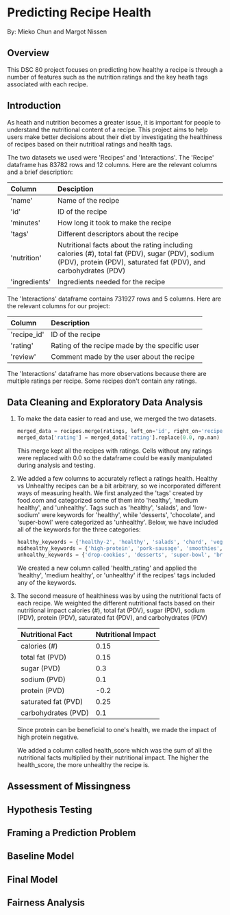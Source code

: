 # Predicting Recipe Health

By: Mieko Chun and Margot Nissen

## Overview
This DSC 80 project focuses on predicting how healthy a recipe is through a number of features such as the nutrition ratings and the key heath tags associated with each recipe.

## Introduction
As heath and nutrition becomes a greater issue, it is important for people to understand the nutritional content of a recipe. This project aims to help users make better decisions about their diet by investigating the healthiness of recipes based on their nutritioal ratings and health tags.

The two datasets we used were 'Recipes' and 'Interactions'. The 'Recipe' dataframe has 83782 rows and 12 columns. Here are the relevant columns and a brief description:

| Column | Desciption |
| :------ | :--------------------------- |
| 'name' | Name of the recipe |
| 'id' | ID of the recipe |
| 'minutes' | How long it took to make the recipe |
| 'tags' | Different descriptors about the recipe |
| 'nutrition' | Nutritional facts about the rating including calories (#), total fat (PDV), sugar (PDV), sodium (PDV), protein (PDV), saturated fat (PDV), and carbohydrates (PDV)|
| 'ingredients' | Ingredients needed for the recipe |

The 'Interactions' dataframe contains 731927 rows and 5 columns. Here are the relevant columns for our project:

| Column | Description |
| :------ | :--------------------------- |
| 'recipe_id' | ID of the recipe |
| 'rating' | Rating of the recipe made by the specific user |
| 'review'| Comment made by the user about the recipe |

The 'Interactions' dataframe has more observations because there are multiple ratings per recipe. Some recipes don't contain any ratings.

## Data Cleaning and Exploratory Data Analysis
1. To make the data easier to read and use, we merged the two datasets.
     ```py
     merged_data = recipes.merge(ratings, left_on='id', right_on='recipe_id', how='left')
     merged_data['rating'] = merged_data['rating'].replace(0.0, np.nan)
     ```
    This merge kept all the recipes with ratings. Cells without any ratings were replaced with 0.0 so the dataframe could be easily manipulated   during analysis and testing.

2. We added a few columns to accurately reflect a ratings health. Healthy vs Unhealthy recipes can be a bit arbitrary, so we incorporated different ways of measuring health. We first analyzed the 'tags' created by food.com and categorized some of them into 'healthy', 'medium healthy', and 'unhealthy'. Tags such as 'healthy', 'salads', and 'low-sodium' were keywords for 'healthy', while 'desserts', 'chocolate', and 'super-bowl' were categorized as 'unhealthy'. Below, we have included all of the keywords for the three categories:
     ```py
     healthy_keywords = {'healthy-2', 'healthy', 'salads', 'chard', 'vegan', 'very-low-carbs', 'vegetarian', 'high-fiber', 'spinach', 'low-carb', 'low-sodium', 'low-calorie', 'vegetables', 'low-fat', 'low-saturated-fat'}
     midhealthy_keywords = {'high-protein', 'pork-sausage', 'smoothies', 'desserts-fruit', 'low-in-something', 'pot-pie', 'dairy-free', 'gluten-free', 'casseroles', 'tex-mex'}
     unhealthy_keywords = {'drop-cookies', 'desserts', 'super-bowl', 'brownies', 'cakes', 'cake-fillings-and-frostings', 'fudge', 'rolled-cookies', 'cookies-and-brownies', 'cupcakes', 'desserts-easy', 'pies-and-tarts', 'sugar-cookies', 'fillings-and-frostings-chocolate', 'chocolate-chip-cookies', 'ice-cream'}
    ```

    We created a new column called 'health_rating' and applied the 'healthy', 'medium healthy', or 'unhealthy' if the recipes' tags included any of the keywords.

3. The second measure of healthiness was by using the nutritional facts of each recipe. We weighted the different nutritional facts based on their nutritional impact
calories (#), total fat (PDV), sugar (PDV), sodium (PDV), protein (PDV), saturated fat (PDV), and carbohydrates (PDV)

     | Nutritional Fact | Nutritional Impact |
     | :--------------- | :------------------ |
     | calories (#) | 0.15 |
     | total fat (PVD) | 0.15 |
     | sugar (PVD) | 0.3 |
     | sodium (PVD) | 0.1 |
     | protein (PVD) | -0.2 |
     | saturated fat (PVD) | 0.25 |
     | carbohydrates (PVD) | 0.1 |
 
     Since protein can be beneficial to one's health, we made the impact of high protein negative.

    We added a column called health_score which was the sum of all the nutritional facts multiplied by their nutritional impact.
The higher the health_score, the more unhealthy the recipe is.

## Assessment of Missingness

## Hypothesis Testing

## Framing a Prediction Problem

## Baseline Model

## Final Model

## Fairness Analysis

